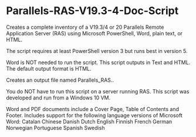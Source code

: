 # Parallels-RAS-V19.3-4-Doc-Script
Creates a complete inventory of a V19.3/4 or 20 Parallels Remote Application Server (RAS) using Microsoft PowerShell, Word, plain text, or HTML.

The script requires at least PowerShell version 3 but runs best in version 5.

Word is NOT needed to run the script. This script outputs in Text and HTML. The default output format is HTML.

Creates an output file named Parallels_RAS..

You do NOT have to run this script on a server running RAS. This script was developed and run from a Windows 10 VM.

Word and PDF documents include a Cover Page, Table of Contents and Footer. Includes support for the following language versions of Microsoft Word: Catalan Chinese Danish Dutch English Finnish French German Norwegian Portuguese Spanish Swedish
